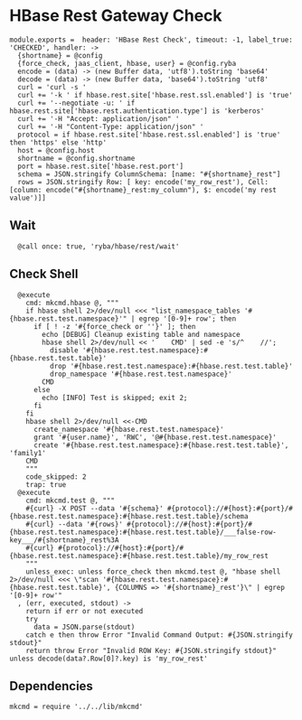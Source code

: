 
# HBase Rest Gateway Check

    module.exports =  header: 'HBase Rest Check', timeout: -1, label_true: 'CHECKED', handler: ->
      {shortname} = @config
      {force_check, jaas_client, hbase, user} = @config.ryba
      encode = (data) -> (new Buffer data, 'utf8').toString 'base64'
      decode = (data) -> (new Buffer data, 'base64').toString 'utf8'
      curl = 'curl -s '
      curl += '-k ' if hbase.rest.site['hbase.rest.ssl.enabled'] is 'true'
      curl += '--negotiate -u: ' if hbase.rest.site['hbase.rest.authentication.type'] is 'kerberos'
      curl += '-H "Accept: application/json" '
      curl += '-H "Content-Type: application/json" '
      protocol = if hbase.rest.site['hbase.rest.ssl.enabled'] is 'true' then 'https' else 'http'
      host = @config.host
      shortname = @config.shortname
      port = hbase.rest.site['hbase.rest.port']
      schema = JSON.stringify ColumnSchema: [name: "#{shortname}_rest"]
      rows = JSON.stringify Row: [ key: encode('my_row_rest'), Cell: [column: encode("#{shortname}_rest:my_column"), $: encode('my rest value')]]

## Wait

      @call once: true, 'ryba/hbase/rest/wait'

## Check Shell

      @execute
        cmd: mkcmd.hbase @, """
        if hbase shell 2>/dev/null <<< "list_namespace_tables '#{hbase.rest.test.namespace}'" | egrep '[0-9]+ row'; then
          if [ ! -z '#{force_check or ''}' ]; then
            echo [DEBUG] Cleanup existing table and namespace
            hbase shell 2>/dev/null << '    CMD' | sed -e 's/^    //';
              disable '#{hbase.rest.test.namespace}:#{hbase.rest.test.table}'
              drop '#{hbase.rest.test.namespace}:#{hbase.rest.test.table}'
              drop_namespace '#{hbase.rest.test.namespace}'
            CMD
          else
            echo [INFO] Test is skipped; exit 2;
          fi
        fi
        hbase shell 2>/dev/null <<-CMD
          create_namespace '#{hbase.rest.test.namespace}'
          grant '#{user.name}', 'RWC', '@#{hbase.rest.test.namespace}'
          create '#{hbase.rest.test.namespace}:#{hbase.rest.test.table}', 'family1'
        CMD
        """
        code_skipped: 2
        trap: true
      @execute
        cmd: mkcmd.test @, """
        #{curl} -X POST --data '#{schema}' #{protocol}://#{host}:#{port}/#{hbase.rest.test.namespace}:#{hbase.rest.test.table}/schema
        #{curl} --data '#{rows}' #{protocol}://#{host}:#{port}/#{hbase.rest.test.namespace}:#{hbase.rest.test.table}/___false-row-key___/#{shortname}_rest%3A
        #{curl} #{protocol}://#{host}:#{port}/#{hbase.rest.test.namespace}:#{hbase.rest.test.table}/my_row_rest
        """
        unless_exec: unless force_check then mkcmd.test @, "hbase shell 2>/dev/null <<< \"scan '#{hbase.rest.test.namespace}:#{hbase.rest.test.table}', {COLUMNS => '#{shortname}_rest'}\" | egrep '[0-9]+ row'"
      , (err, executed, stdout) ->
        return if err or not executed
        try
          data = JSON.parse(stdout)
        catch e then throw Error "Invalid Command Output: #{JSON.stringify stdout}"
        return throw Error "Invalid ROW Key: #{JSON.stringify stdout}" unless decode(data?.Row[0]?.key) is 'my_row_rest'

## Dependencies

    mkcmd = require '../../lib/mkcmd'
